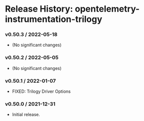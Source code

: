 # Release History: opentelemetry-instrumentation-trilogy

### v0.50.3 / 2022-05-18

* (No significant changes)

### v0.50.2 / 2022-05-05

* (No significant changes)

### v0.50.1 / 2022-01-07

* FIXED: Trilogy Driver Options 

### v0.50.0 / 2021-12-31

* Initial release.
